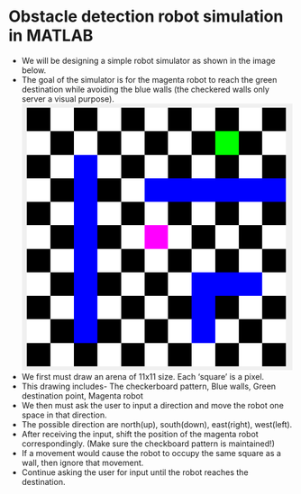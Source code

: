 # Obstacle detection robot simulation in MATLAB 

-	We will be designing a simple robot simulator as shown in the image below. 
-	The goal of the simulator is for the magenta robot to reach the green destination while avoiding the blue walls (the checkered walls only server a visual purpose).
![Arena](/arena.png)
-	We first must draw an arena of 11x11 size. Each ‘square’ is a pixel.
-	This drawing includes- The checkerboard pattern, Blue walls, Green destination point, Magenta robot
-	We then must ask the user to input a direction and move the robot one space in that direction.
-	The possible direction are north(up), south(down), east(right), west(left).
-	After receiving the input, shift the position of the magenta robot correspondingly. (Make sure the checkboard pattern is maintained!)
-	If a movement would cause the robot to occupy the same square as a wall, then ignore that movement.
-	Continue asking the user for input until the robot reaches the destination.

